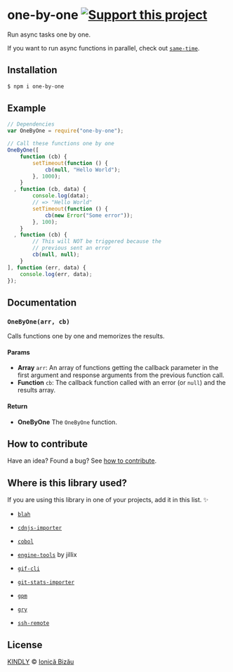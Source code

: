 # one-by-one [![Support this project][donate-now]][paypal-donations]

Run async tasks one by one.

If you want to run async functions in parallel, check out [`same-time`](https://github.com/IonicaBizau/same-time.js).

## Installation

```sh
$ npm i one-by-one
```

## Example

```js
// Dependencies
var OneByOne = require("one-by-one");

// Call these functions one by one
OneByOne([
    function (cb) {
        setTimeout(function () {
            cb(null, "Hello World");
        }, 1000);
    }
  , function (cb, data) {
        console.log(data);
        // => "Hello World"
        setTimeout(function () {
            cb(new Error("Some error"));
        }, 100);
    }
  , function (cb) {
        // This will NOT be triggered because the
        // previous sent an error
        cb(null, null);
    }
], function (err, data) {
    console.log(err, data);
});
```

## Documentation

### `OneByOne(arr, cb)`
Calls functions one by one and memorizes the results.

#### Params
- **Array** `arr`: An array of functions getting the callback parameter in the first argument and response arguments from the previous function call.
- **Function** `cb`: The callback function called with an error (or `null`) and the results array.

#### Return
- **OneByOne** The `OneByOne` function.

## How to contribute
Have an idea? Found a bug? See [how to contribute][contributing].

## Where is this library used?
If you are using this library in one of your projects, add it in this list. :sparkles:

 - [`blah`](https://github.com/IonicaBizau/blah)

 - [`cdnjs-importer`](https://github.com/cdnjs/cdnjs-importer)

 - [`cobol`](https://github.com/IonicaBizau/node-cobol)

 - [`engine-tools`](https://github.com/jillix/engine-tools) by jillix

 - [`gif-cli`](https://github.com/IonicaBizau/gif-cli)

 - [`git-stats-importer`](https://github.com/IonicaBizau/git-stats-importer)

 - [`gpm`](https://github.com/IonicaBizau/node-gpm)

 - [`gry`](https://github.com/IonicaBizau/node-gry)

 - [`ssh-remote`](https://github.com/IonicaBizau/ssh-remote)

## License

[KINDLY][license] © [Ionică Bizău][website]

[license]: http://ionicabizau.github.io/kindly-license/?author=Ionic%C4%83%20Biz%C4%83u%20%3Cbizauionica@gmail.com%3E&year=2015

[website]: http://ionicabizau.net
[paypal-donations]: https://www.paypal.com/cgi-bin/webscr?cmd=_s-xclick&hosted_button_id=RVXDDLKKLQRJW
[donate-now]: http://i.imgur.com/6cMbHOC.png

[contributing]: /CONTRIBUTING.md
[docs]: /DOCUMENTATION.md
